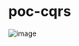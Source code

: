 # poc-cqrs
![image](https://user-images.githubusercontent.com/31020103/123545284-a06e1080-d72d-11eb-8ec9-ebfe942c2b80.png)